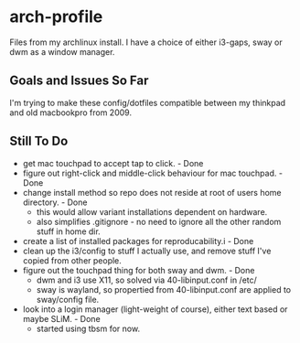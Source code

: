 # arch-profile

Files from my archlinux install. I have a choice of either i3-gaps, sway or dwm as a window manager.

## Goals and Issues So Far

I'm trying to make these config/dotfiles compatible between my thinkpad and old macbookpro from 2009. 

## Still To Do

* get mac touchpad to accept tap to click. - Done
* figure out right-click and middle-click behaviour for mac touchpad. - Done
* change install method so repo does not reside at root of users home directory. - Done
  * this would allow variant installations dependent on hardware.
  * also simplifies .gitignore - no need to ignore all the other random stuff in home dir.
* create a list of installed packages for reproducability.i - Done
* clean up the i3/config to stuff I actually use, and remove stuff I've copied from other people.
* figure out the touchpad thing for both sway and dwm. - Done
  * dwm and i3 use X11, so solved via 40-libinput.conf in /etc/
  * sway is wayland, so propertied from 40-libinput.conf are applied to sway/config file.
* look into a login manager (light-weight of course), either text based or maybe SLiM. - Done
  * started using tbsm for now.
